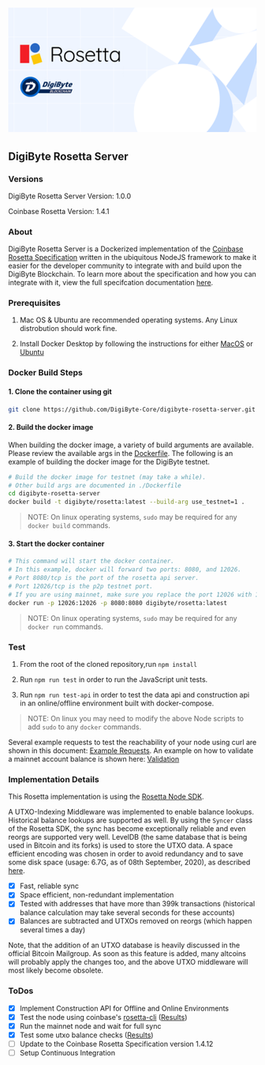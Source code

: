 # ![DigiByte Rosetta Server](./docs/images/banner.png)

## DigiByte Rosetta Server

### Versions

DigiByte Rosetta Server Version: 1.0.0

Coinbase Rosetta Version: 1.4.1

### About

DigiByte Rosetta Server is a Dockerized implementation of the [Coinbase Rosetta Specification](https://www.rosetta-api.org/) written in the ubiquitous NodeJS framework to make it easier for the developer community to integrate with and build upon the DigiByte Blockchain.  To learn more about the specification and how you can integrate with it, view the full specifcation documentation [here](https://www.rosetta-api.org/docs/Reference.html).

### Prerequisites

1. Mac OS & Ubuntu are recommended operating systems.  Any Linux distrobution should work fine.

1. Install Docker Desktop by following the instructions for either [MacOS](https://docs.docker.com/desktop/install/mac-install/) or [Ubuntu](https://docs.docker.com/desktop/install/linux-install/)

### Docker Build Steps

#### 1. Clone the container using git

```bash
git clone https://github.com/DigiByte-Core/digibyte-rosetta-server.git
```

#### 2. Build the docker image

When building the docker image, a variety of build arguments are available.  Please review the available args in the [Dockerfile](./Dockerfile).  The following is an example of building the docker image for the DigiByte testnet.

```bash
# Build the docker image for testnet (may take a while).
# Other build args are documented in ./Dockerfile
cd digibyte-rosetta-server
docker build -t digibyte/rosetta:latest --build-arg use_testnet=1 .
```

> NOTE: On linux operating systems, `sudo` may be required for any `docker build` commands.

#### 3. Start the docker container

```bash
# This command will start the docker container.
# In this example, docker will forward two ports: 8080, and 12026.
# Port 8080/tcp is the port of the rosetta api server.
# Port 12026/tcp is the p2p testnet port.
# If you are using mainnet, make sure you replace the port 12026 with 12024.
docker run -p 12026:12026 -p 8080:8080 digibyte/rosetta:latest
```


> NOTE: On linux operating systems, `sudo` may be required for any `docker run` commands.

### Test

1. From the root of the cloned repository,run `npm install`

2. Run `npm run test` in order to run the JavaScript unit tests.

3. Run `npm run test-api` in order to test the data api and construction api in an online/offline environment built with docker-compose.

> NOTE: On linux you may need to modify the above Node scripts to add `sudo` to any `docker` commands.

Several example requests to test the reachability of your node using curl are shown in this document: [Example Requests](./docs/ExampleRequests.md).
An example on how to validate a mainnet account balance is shown here: [Validation](./docs/Validation.md)

### Implementation Details

This Rosetta implementation is using the [Rosetta Node SDK](https://github.com/DigiByte-Core/digibyte-rosetta-nodeapi.git).

A UTXO-Indexing Middleware was implemented to enable balance lookups. Historical balance lookups are supported as well.
By using the `Syncer` class of the Rosetta SDK, the sync has become exceptionally reliable and even reorgs are supported very well. LevelDB (the same database that is being used in Bitcoin and its forks) is used to store the UTXO data. A space efficient encoding was chosen in order to avoid redundancy and to save some disk space (usage: 6.7G, as of 08th September, 2020), as described [here](docs/utxoIndexer.md).

- [x] Fast, reliable sync
- [x] Space efficient, non-redundant implementation
- [x] Tested with addresses that have more than 399k transactions (historical balance calculation may take several seconds for these accounts)
- [x] Balances are subtracted and UTXOs removed on reorgs (which happen several times a day)

Note, that the addition of an UTXO database is heavily discussed in the official Bitcoin Mailgroup. As soon as this feature is added, many altcoins will probably apply the changes too, and the above UTXO middleware will most likely become obsolete.

### ToDos

- [x] Implement Construction API for Offline and Online Environments
- [x] Test the node using coinbase's [rosetta-cli](https://github.com/coinbase/rosetta-cli.git) ([Results](docs/LivenetValidationResults.md))
- [x] Run the mainnet node and wait for full sync
- [x] Test some utxo balance checks ([Results](docs/Validation.md))
- [ ] Update to the Coinbase Rosetta Specification version 1.4.12
- [ ] Setup Continuous Integration
